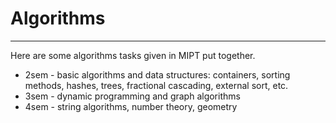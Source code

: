 # Algorithms

***
Here are some algorithms tasks given in MIPT put together.
- 2sem - basic algorithms and data structures: containers, sorting methods, hashes, trees, fractional cascading, external sort, etc.
- 3sem - dynamic programming and graph algorithms
- 4sem - string algorithms, number theory, geometry

